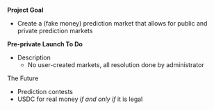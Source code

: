   **Project Goal**
- Create a (fake money) prediction market that allows for public and private prediction markets


**Pre-private Launch To Do**

- Description
  - No user-created markets, all resolution done by administrator

The Future
- Prediction contests
- USDC for real money _if and only if_ it is legal
